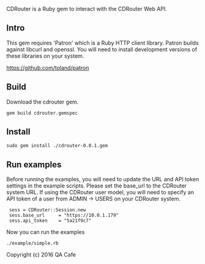 CDRouter is a Ruby gem to interact with the CDRouter Web API. 

## Intro

This gem requires 'Patron' which is a Ruby HTTP client library. Patron
builds against libcurl and openssl. You will need to install development
versions of these libraries on your system.

https://github.com/toland/patron

## Build

Download the cdrouter gem.
    
    gem build cdrouter.gemspec

## Install

    sudo gem install ./cdrouter-0.0.1.gem

## Run examples

Before running the examples, you will need to update the URL and API token
settings in the example scripts. Please set the base_url to the CDRouter
system URL. If using the CDRouter user model, you will need to specify an
API token of a user from ADMIN -> USERS on your CDRouter system.

     sess = CDRouter::Session.new
     sess.base_url     = "https://10.0.1.179"
     sess.api_token    = "5a21f9c7"

Now you can run the examples

    ./example/simple.rb


Copyright (c) 2016 QA Cafe

